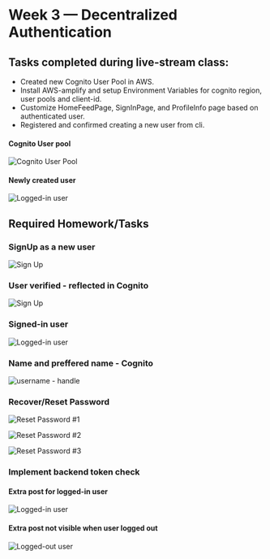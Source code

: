# Week 3 — Decentralized Authentication

## Tasks completed during live-stream class:
* Created new Cognito User Pool in AWS.
* Install AWS-amplify and setup Environment Variables for cognito region, user pools and client-id.
* Customize HomeFeedPage, SignInPage, and ProfileInfo page based on authenticated user.
* Registered and confirmed creating a new user from cli.

#### Cognito User pool
![Cognito User Pool](../_docs/assets/week3/Cognito-user-pool-aws.png)

#### Newly created user
![Logged-in user](../_docs/assets/week3/logged-in-user.png)


## Required Homework/Tasks

### SignUp as a new user
![Sign Up](../_docs/assets/week3/user-signUp-cruddur.png)

### User verified - reflected in Cognito
![Sign Up](../_docs/assets/week3/user-verified-cognito.png)

### Signed-in user
![Logged-in user](../_docs/assets/week3/logged-in-user.png.png)

### Name and preffered name - Cognito
![username - handle](../_docs/assets/week3/name-username-cruddur.png)

### Recover/Reset Password
![Reset Password #1](../_docs/assets/week3/recover-password-1.png)

![Reset Password #2](../_docs/assets/week3/recover-password-2.png)

![Reset Password #3](../_docs/assets/week3/recover-password-3.png)

### Implement backend token check

#### Extra post for logged-in user
![Logged-in user](../_docs/assets/week3/posts-visible-when-logged-in.png)

#### Extra post not visible when user logged out
![Logged-out user](../_docs/assets/week3/post-not-showing-when-logged-out.png)


